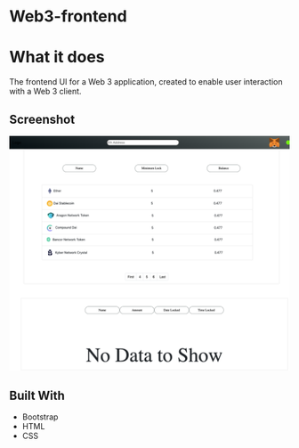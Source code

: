 # Web3-frontend

# What it does  
  
The frontend UI for a Web 3 application, created to enable user interaction with a Web 3 client. 
  
## Screenshot

![screenshot](/smart_contract_ui.png)


## Built With  
  
- Bootstrap
- HTML
- CSS


